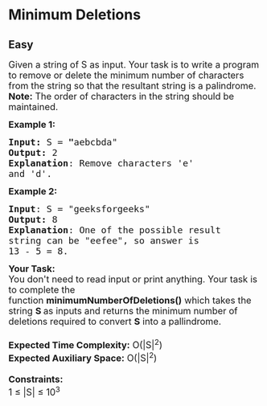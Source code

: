 # Minimum Deletions
##  Easy 
<div class="problem-statement">
                <p></p><p><span style="font-size:18px">Given a string of S as input. Your task is to write a program to remove or delete the minimum number of characters from the string so that the resultant string is a palindrome.<br>
<strong>Note:</strong> The order of characters in the string should be maintained.</span></p>

<p><span style="font-size:18px"><strong>Example 1:</strong></span></p>

<pre><span style="font-size:18px"><strong>Input: </strong>S<strong> </strong>=<strong> "</strong>aebcbda"
<strong>Output:</strong> 2
<strong>Explanation</strong>: Remove characters 'e' 
and 'd'.</span></pre>

<p><span style="font-size:18px"><strong>Example 2:</strong></span></p>

<pre><span style="font-size:18px"><strong>Input</strong>: S = "geeksforgeeks"
<strong>Output:</strong> 8
<strong>Explanation</strong>: One of the possible result
string can be "eefee", so answer is 
13 - 5 = 8.
</span></pre>

<p><span style="font-size:18px"><strong>Your Task:&nbsp;&nbsp;</strong><br>
You don't need to read input or print anything. Your task is to complete the function&nbsp;<strong>minimumNumberOfDeletions()</strong>&nbsp;which takes the string <strong>S </strong>as inputs and returns the minimum number of deletions required to convert <strong>S</strong> into a pallindrome.<br>
<br>
<strong>Expected Time Complexity:</strong>&nbsp;O(|S|<sup>2</sup>)<br>
<strong>Expected Auxiliary Space:</strong>&nbsp;O(|S|<sup>2</sup>)<br>
<br>
<strong>Constraints:</strong><br>
1 ≤ |S| ≤ 10<sup>3</sup></span></p>
 <p></p>
            </div>